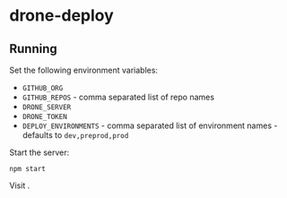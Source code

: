 # drone-deploy

## Running

Set the following environment variables:

* `GITHUB_ORG`
* `GITHUB_REPOS` - comma separated list of repo names
* `DRONE_SERVER`
* `DRONE_TOKEN`
* `DEPLOY_ENVIRONMENTS` - comma separated list of environment names - defaults to `dev,preprod,prod`

Start the server:

```
npm start
```

Visit [](http://localhost:3000).

